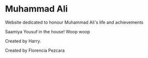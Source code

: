# Muhammad Ali

Website dedicated to honour Muhammad Ali's life and achievements





Saamiya Yousuf in the house! Woop woop 


Created by Harry.

Created by Florencia Pezcara


